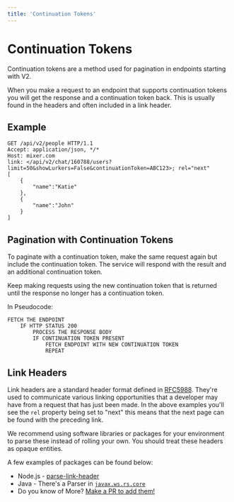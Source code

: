 ```yaml
---
title: 'Continuation Tokens'
---
```


# Continuation Tokens

Continuation tokens are a method used for pagination in endpoints starting with V2.

When you make a request to an endpoint that supports continuation tokens you will get the response and a continuation token back. This is usually found in the headers and often included in a link header.

## Example

```HTTP
GET /api/v2/people HTTP/1.1
Accept: application/json, */*
Host: mixer.com
link: </api/v2/chat/160788/users?limit=50&showLurkers=False&continuationToken=ABC123>; rel="next"
[
    {
        "name":"Katie"
    },
    {
        "name":"John"
    }
]
```

## Pagination with Continuation Tokens

To paginate with a continuation token, make the same request again but include the continuation token. The service will respond with the result and an additional continuation token.

Keep making requests using the new continuation token that is returned until the response no longer has a continuation token.

In Pseudocode:

```
FETCH THE ENDPOINT
    IF HTTP STATUS 200
        PROCESS THE RESPONSE BODY
        IF CONTINUATION TOKEN PRESENT
            FETCH ENDPOINT WITH NEW CONTINUATION TOKEN
            REPEAT
```

## Link Headers
Link headers are a standard header format defined in [RFC5988](https://tools.ietf.org/html/rfc5988). They're used to communicate various linking opportunities that a developer may have from a request that has just been made. In the above examples you'll see the `rel` property being set to "next" this means that the next page can be found with the preceding link.

We recommend using software libraries or packages for your environment to parse these instead of rolling your own. You should treat these headers as opaque entities.

A few examples of packages can be found below:
- Node.js - [parse-link-header](https://www.npmjs.com/package/parse-link-header)
- Java - There's a Parser in [`javax.ws.rs.core`](https://docs.oracle.com/javaee/7/api/javax/ws/rs/core/Link.html)
- Do you know of More? [Make a PR to add them!](https://github.com/mixer/developer-docs)
